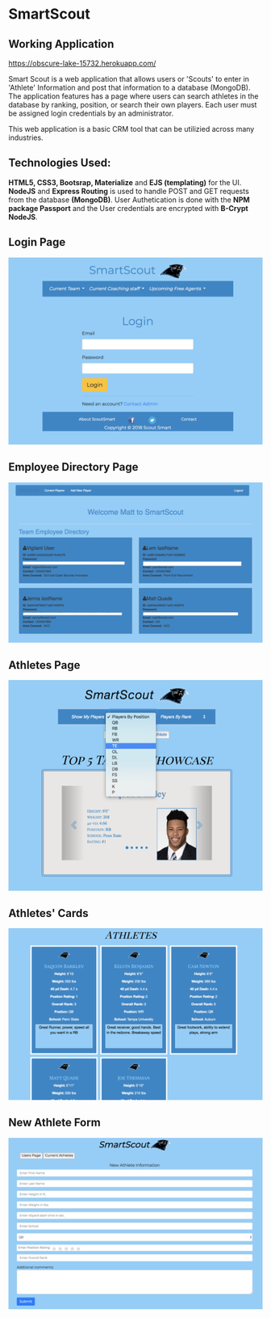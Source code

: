 
# SmartScout

## Working Application
https://obscure-lake-15732.herokuapp.com/

Smart Scout is a web application that allows users or 'Scouts' to enter in 'Athlete' Information and post that information to a database (MongoDB).  The application features has a page where users can search athletes in the database by ranking, position, or search their own players.  Each user must be assigned login credentials by an administrator.

This web application is a basic CRM tool that can be utilizied across many industries.


## Technologies Used:

**HTML5, CSS3, Bootsrap, Materialize** and **EJS (templating)** for the UI.  **NodeJS** and **Express Routing** is used to handle POST and GET requests from the database **(MongoDB)**.  User Authetication is done with the **NPM package Passport** and the User credentials are encrypted with **B-Crypt NodeJS**.

## Login Page
![Login Page](/images/loginPage.png)

## Employee Directory Page
![Employee Directory Page](/images/employeeDirectoryPage.png)

## Athletes Page
![Athletes Page](/images/athletesPage1.png)

## Athletes' Cards
![Athletes' Cards](/images/athleteCards.png)

## New Athlete Form
![New Athlete Form](/images/newAthleteForm.png)
